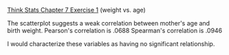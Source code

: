 [Think Stats Chapter 7 Exercise 1](http://greenteapress.com/thinkstats2/html/thinkstats2008.html#toc70) (weight vs. age)

The scatterplot suggests a weak correlation between mother's age and birth weight.
Pearson's correlation is .0688
Spearman's correlation is .0946

I would characterize these variables as having no significant relationship.
